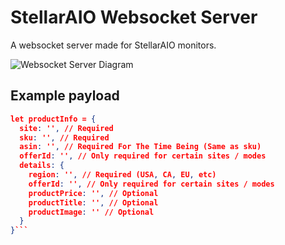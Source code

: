 # StellarAIO Websocket Server

A websocket server made for StellarAIO monitors.

![Websocket Server Diagram](https://downloads.intercomcdn.com/i/o/358650507/5736fe64720f4995529dfa68/ws-traffic.png)

## Example payload

```json
let productInfo = {
  site: '', // Required
  sku: '', // Required
  asin: '', // Required For The Time Being (Same as sku)
  offerId: '', // Only required for certain sites / modes
  details: {
    region: '', // Required (USA, CA, EU, etc)
    offerId: '', // Only required for certain sites / modes
    productPrice: '', // Optional
    productTitle: '', // Optional
    productImage: '' // Optional
  }
}```
